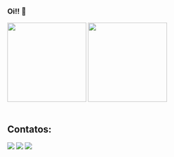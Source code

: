 ### Oi!! 👋

<div >
  <img height="180em" src="https://github-readme-stats.vercel.app/api?username=AnitaLuri&theme=cobalt&hide_border=false&include_all_commits=true&count_private=true&locale=pt-BR"/>
  <img height="180em" src="https://github-readme-stats.vercel.app/api/top-langs/?username=AnitaLuri&theme=cobalt&hide_border=false&include_all_commits=true&count_private=true&layout=compact&locale=pt-BR"/>
  
</div>

<br/>

## Contatos:

<div>
<a href="https://www.linkedin.com/in/anita-luri-h-62543367/" target="_blank"><img src="https://img.shields.io/badge/-LinkedIn-%230077B5?style=for-the-badge&logo=linkedin&logoColor=white" target="_blank"></a> 
<a href = "mailto:anitaluri.h@gmail.com"><img src="https://img.shields.io/badge/Gmail-D14836?style=for-the-badge&logo=gmail&logoColor=white" target="_blank"></a> 
<a href="https://www.instagram.com/anitaluri/" target="_blank"><img src="https://img.shields.io/badge/-Instagram-%23E4405F?style=for-the-badge&logo=instagram&logoColor=white" target="_blank"></a> 
</div>


<!--
**AnitaLuri/anitaluri** is a ✨ _special_ ✨ repository because its `README.md` (this file) appears on your GitHub profile.

Here are some ideas to get you started:

- 🔭 I’m currently working on ...
- 🌱 I’m currently learning ...
- 👯 I’m looking to collaborate on ...
- 🤔 I’m looking for help with ...
- 💬 Ask me about ...
- 📫 How to reach me: ...
- 😄 Pronouns: ...
- ⚡ Fun fact: ...
-->

